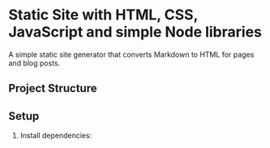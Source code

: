 # Static Site with HTML, CSS, JavaScript and simple Node libraries

A simple static site generator that converts Markdown to HTML for pages and blog posts.

## Project Structure

## Setup

1. Install dependencies: